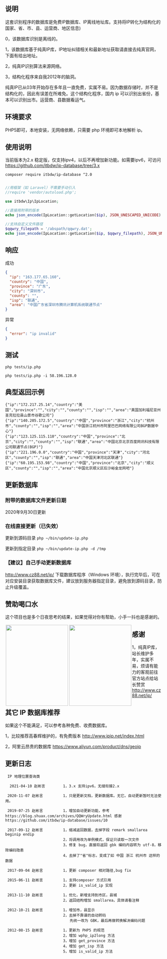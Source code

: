 ## 说明

这套识别程序的数据库是免费IP数据库、IP离线地址库。支持将IP转化为结构化的国家、省、市、县、运营商、地区信息)

0，该数据库识别是离线的。

1，该数据库基于纯真IP库，IP地址纠错相关和最新地址获取请直接去纯真官网，下面有给出地址。

2，纯真IP识别算法来源网络。

3，结构化程序来自我2012年的脑洞。

纯真IP已从03年开始存在多年且一直免费，实属不易。因为数据存储时，并不是结构化的，因此有误差在所难免。这个结构化程序，国内 ip 可以识别出省份，基本可以识别出市。运营商、县数据看运气。

## 环境要求
PHP5即可，本地安装，无网络依赖，只需要 php 环境即可本地解析 ip。

## 使用说明

当前版本为2.x 稳定版，仅支持ipv4，以后不再增加新功能。如需要ipv6，可访问 https://github.com/itbdw/ip-database/tree/3.x

```
composer require itbdw/ip-database ^2.0
```

```php

//用框架（如 Laravel）不需要手动引入
//require 'vendor/autoload.php';

use itbdw\Ip\IpLocation;

//直接用附带的版本
echo json_encode(IpLocation::getLocation($ip), JSON_UNESCAPED_UNICODE) . "\n";

//支持自定义文件路径
$qqwry_filepath = '/abspath/qqwry.dat';
echo json_encode(IpLocation::getLocation($ip, $qqwry_filepath), JSON_UNESCAPED_UNICODE) . "\n";


```

## 响应

成功
```json
{
  "ip": "163.177.65.160",
  "country": "中国",
  "province": "广东",
  "city": "深圳市",
  "county": "",
  "isp": "联通",
  "area": "中国广东省深圳市腾讯计算机系统联通节点"
}
```

异常
```json
{
  "error": "ip invalid"
}
```


## 测试

```
php tests/ip.php

php tests/ip.php -i 58.196.128.0 

```

## 典型返回示例
```
{"ip":"172.217.25.14","country":"美国","province":"","city":"","county":"","isp":"","area":"美国加利福尼亚州圣克拉拉县山景市谷歌公司"}
{"ip":"140.205.172.5","country":"中国","province":"浙江","city":"杭州市","county":"","isp":"","area":"中国浙江杭州市阿里巴巴网络有限公司BGP数据中心"}
{"ip":"123.125.115.110","country":"中国","province":"北京","city":"","county":"","isp":"联通","area":"中国北京北京百度网讯科技有限公司联通节点(BGP)"}
{"ip":"221.196.0.0","country":"中国","province":"天津","city":"河北区","county":"","isp":"联通","area":"中国天津河北区联通"}
{"ip":"60.195.153.98","country":"中国","province":"北京","city":"顺义区","county":"","isp":"","area":"中国北京顺义区后沙峪金龙网吧"}
```

## 更新数据库

### 附带的数据库文件更新日期
2020年9月30日更新

### 在线直接更新（已失效）

更新到源码目录
`php ~/bin/update-ip.php`

更新到指定目录
`php ~/bin/update-ip.php -d /tmp`

### 【建议】自己手动更新数据库

http://www.cz88.net/ip/ 下载数据库程序（Windows 环境），执行完毕后，可在对应安装目录获取数据库文件，建议放到服务器指定目录，避免放到源码目录，防止升级覆盖。

## 赞助喝口水
这个项目也是多个日夜思考的结果，如果觉得对你有帮助，小手一抖也是感谢的。
<div>
  <div style="float:left;border:solid 1px 000;margin:2px;">
    <img src="https://wx1.sinaimg.cn/mw690/6b94a2e5ly1gl0wztyez2j20p00ygq78.jpg"  width="200" height="260" >
  </div>
  <div style="float:left;border:solid 1px 000;margin:2px;">
    <img src="https://wx1.sinaimg.cn/mw690/6b94a2e5ly1gl0wztevpxj20yi1aujwb.jpg"  width="200" height="260" >
  </div>
</div>

## 感谢
1，纯真IP库，站长维护多年，实属不易，烦请有能力的客观前往官方站点给站长赞赏 http://www.cz88.net/ip/

## 其它 IP 数据库推荐

如果这个不能满足，可以参考各种免费、收费数据库。

1，比较推荐高春辉维护的，有免费版本 http://www.ipip.net/index.html

2，阿里云昂贵的数据库 https://www.aliyun.com/product/dns/geoip

## 更新日志

```
 IP 地理位置查询类
 
  2021-04-10 赵彬言        1，3.x 支持ipv6，无缝衔接2.x
 
 2020-11-07 赵彬言         1，只是更新文档，更新数据库。无它。自动更新暂时无法使用。
 
 2019-07-25 赵彬言         1，增加自动更新功能，参考 https://blog.shuax.com/archives/QQWryUpdate.html 感谢 https://github.com/itbdw/ip-database/issues/10
 
 2017-09-12 赵彬言         1，缩减返回数据，去掉字段 remark smallarea beginip endip
                          2，将调用改为单例模式，保证只读取一次文件
                          3，修复 bug，直接将返回 gbk 编码内容转为 utf-8，移除编码隐患
                          4，去掉了"省"标志，变成了如 中国 浙江 杭州市 这样的数据

 2017-09-04 赵彬言         1，更新 composer 相对路径,bug fix

 2015-06-11 赵彬言         1，支持composer 方式引用
                          2，更新 is_valid_ip 实现

 2013-11-10 赵彬言         1，优化，新增支持到市区，县城
                          2，返回结构增加 smallarea，具体请看注释

 2012-10-21 赵彬言         1，增加市，县显示
                          2，去掉不靠谱的自动转码
                             先统一改为 GBK，最后再做转换解决编码问题

 2012-08-15 赵彬言         1，更新为 PHP5 的规范
                          2，增加 wphp_ip2long 方法
                          3，增加 get_province 方法
                          4，增加 get_isp 方法
                          5，增加 is_valid_ip 方法

```

